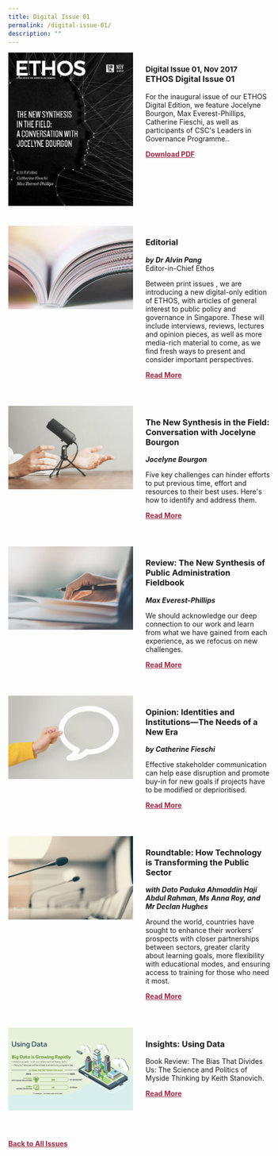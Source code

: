 ```yaml
---
title: Digital Issue 01
permalink: /digital-issue-01/
description: ""
---
```

<style>

.back a
{
	color: #9f2943;
	font-weight: bold;
	}
	
.cat
   {
   font-size: 15px;
   }	

.button1 a
{
	color: #9f2943;
	font-weight:bold;
}
	

.grid-container {
	display: grid;
	grid-template-columns: 50% 50%;
	grid-column-gap: 5%;
	margin-bottom: 4%;
	}	
	
@media only screen and (max-width: 600px) {
	.grid-container {
		display: block;
	}
}	
</style>
<div class="grid-container">
        <div><img src="/images/Ethos_Images/Ethos_Digital_Issue_01/EthosDigital01.jpg"></div>
        <div>
		<h3><span class="cat">Digital Issue 01, Nov 2017</span><br>ETHOS Digital Issue 01</h3>
		<p>For the inaugural issue of our ETHOS Digital Edition, we feature Jocelyne Bourgon, Max Everest-Phillips, Catherine Fieschi, as well as participants of CSC's Leaders in Governance Programme..</p>
            
            
   <div class="button1"><a target="_blank" href="https://go.gov.sg/digital-issue-01.pdf">Download PDF</a></div></div>
    </div>
    
   <br>
    
<div class="grid-container">
        <div><img src="/images/Landing_Banner_Images/tile_editorial.jpg"></div>
        <div><h3>Editorial </h3>
            <b><i>by Dr Alvin Pang</i></b>
            <figcaption>
            Editor-in-Chief Ethos
            </figcaption>
                
  <p>Between print issues , we are introducing a new digital-only edition of ETHOS, with articles of general interest to public policy and governance in Singapore. These will include interviews, reviews, lectures and opinion pieces, as well as more media-rich material to come, as we find fresh ways to present and consider important perspectives.</p>	
            
<div class="button1"><a href="/digital-issue-01/editorial/">Read More</a></div> <br></div>
    </div>

 <br>   
<div class="grid-container">
        <div><img src="/images/Landing_Banner_Images/tile_interviews.jpg"></div>
        <div><h3>The New Synthesis in the Field: Conversation with Jocelyne Bourgon</h3>
            <b><i>Jocelyne Bourgon</i></b>
            
<p>	
            Five key challenges can hinder efforts to put previous time, effort and resources to their best uses. Here's how to identify and address them.
</p>	
            
<div class="button1"><a href="/digital-issue-01/the-new-synthesis-in-the-field/">Read More</a></div><br></div>
    </div>
<br>
<div class="grid-container">
      <div><img src="/images/Landing_Banner_Images/tile_book%20review.jpg"></div>
        <div><h3>Review: The New Synthesis of Public Administration Fieldbook</h3>
            <b><i>Max Everest-Phillips</i></b>
<p>	
            We should acknowledge our deep connection to our work and learn from what we have gained from each experience, as we refocus on new challenges.
</p>	
            
<div class="button1"><a href="/digital-issue-01/the-new-synthesis-in-the-field/">Read More</a></div><br></div>
    </div>
    
<br>    
<div class="grid-container">
        <div><img src="/images/Landing_Banner_Images/tile_opinion.jpg"></div>
        <div><h3>Opinion: Identities and Institutions—The Needs of a New Era</h3>
            <b><i>by Catherine Fieschi</i></b>
            
<p>	
            Effective stakeholder communication can help ease disruption and promote buy-in for new goals if projects have to be modified or deprioritised.
</p>	
            
<div class="button1"><a href="/digital-issue-01/opinion-identities-and-institutions-the-needs-of-a-new-era/">Read More</a></div><br></div>
    </div>
    
<br>    
<div class="grid-container">
        <div><img src="/images/Landing_Banner_Images/tile_roundtable.jpg"></div>
        <div><h3>Roundtable: How Technology is Transforming the Public Sector</h3>
            <b><i>with Dato Paduka Ahmaddin Haji Abdul Rahman, Ms Anna Roy, and Mr Declan Hughes</i></b>
            
<p>	
            Around the world, countries have sought to enhance their workers’ prospects with closer partnerships between sectors, greater clarity about learning goals, more flexibility with educational modes, and ensuring access to training for those who need it most.
            </p>	
            
<div class="button1"><a href="/digital-issue-01/roundtable-how-technology-is-transforming-the-public-sector/">Read More</a></div><br></div>
    </div>
<br>

<div class="grid-container">
        <div><img src="/images/Ethos_Images/Ethos_Digital_Issue_01/using-data-teaser.jpg"></div>
        <div><h3>Insights: Using Data</h3>
            <b><i></i></b>
            
<p>	
            Book Review: The Bias That Divides Us: The Science and Politics of Myside Thinking by Keith Stanovich.</p>	
            
<div class="button1"><a href="/digital-issue-01/insight-using-data/">Read More</a></div><br></div> 
</div>

<br>
<br>
<div class="back">
<a href="/all-issues/">Back to All Issues</a>
</div>